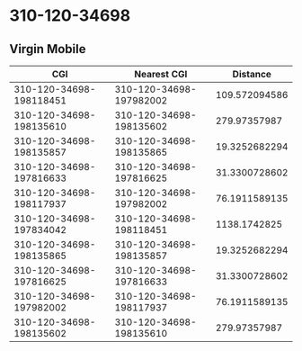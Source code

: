 # 310-120-34698
## Virgin Mobile


| CGI | Nearest CGI | Distance |
|-----|-------------|----------|
| 310-120-34698-198118451 | 310-120-34698-197982002 | 109.572094586 |
| 310-120-34698-198135610 | 310-120-34698-198135602 | 279.97357987 |
| 310-120-34698-198135857 | 310-120-34698-198135865 | 19.3252682294 |
| 310-120-34698-197816633 | 310-120-34698-197816625 | 31.3300728602 |
| 310-120-34698-198117937 | 310-120-34698-197982002 | 76.1911589135 |
| 310-120-34698-197834042 | 310-120-34698-198118451 | 1138.1742825 |
| 310-120-34698-198135865 | 310-120-34698-198135857 | 19.3252682294 |
| 310-120-34698-197816625 | 310-120-34698-197816633 | 31.3300728602 |
| 310-120-34698-197982002 | 310-120-34698-198117937 | 76.1911589135 |
| 310-120-34698-198135602 | 310-120-34698-198135610 | 279.97357987 |
